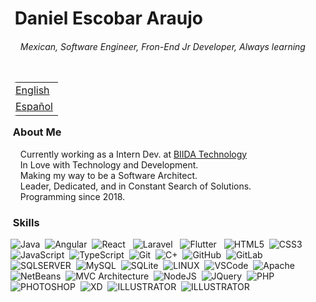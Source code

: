 # &nbsp;Daniel Escobar Araujo
###### &nbsp; &nbsp; Mexican, Software Engineer, Fron-End Jr Developer, Always learning 

<table align="right" style="border-radius: 10px;">
 <tr><td><a href="README.md">English</a></td></tr>
 <tr><td><a href="README_es.md">Español</a></td></tr>
</table>

### &nbsp;About Me
&nbsp;&nbsp;&nbsp;&nbsp;Currently working as a Intern Dev. at [BIIDA Technology](https://biidatechnology.com/)\
&nbsp;&nbsp;&nbsp;&nbsp;In Love with Technology and Development.\
&nbsp;&nbsp;&nbsp;&nbsp;Making my way to be a Software Architect.\
&nbsp;&nbsp;&nbsp;&nbsp;Leader, Dedicated, and in Constant Search of Solutions.\
&nbsp;&nbsp;&nbsp;&nbsp;Programming since 2018.


### &nbsp;Skills
  ![Java](https://img.shields.io/badge/JAVA-007396.svg?&style=flat&logo=java&logoColor=white)&nbsp;
  ![Angular](https://img.shields.io/badge/ANGULAR-DD0031.svg?&style=flat&logo=angular&logoColor=white)&nbsp;
  ![React](https://img.shields.io/badge/REACT-61dafb.svg?&style=flat&logo=react&logoColor=black) &nbsp;
  ![Laravel](https://img.shields.io/badge/LARAVEL-f9322c.svg?&style=flat&logo=laravel&logoColor=white) &nbsp;
  ![Flutter](https://img.shields.io/badge/FLUTTER-02569B.svg?&style=flat&logo=flutter&logoColor=white) &nbsp;
  ![HTML5](https://img.shields.io/badge/HTML5-E34F26.svg?&style=flat&logo=html5&logoColor=white)&nbsp;
  ![CSS3](https://img.shields.io/badge/CSS3-%231572B6.svg?&style=flat&logo=css3&logoColor=white)&nbsp;
  ![JavaScript](https://img.shields.io/badge/JAVASCRIPT-323330.svg?&style=flat&logo=javascript&logoColor=%23F7DF1E)&nbsp;
  ![TypeScript](https://img.shields.io/badge/TYPESCRIPT-%23007ACC.svg?&style=flat&logo=typescript&logoColor=white)&nbsp;
  ![Git](https://img.shields.io/badge/GIT-%23F05033.svg?&style=flat&logo=git&logoColor=white)&nbsp;
  ![C+](https://img.shields.io/badge/C+-6BFF33.svg?&style=flat&logo=C$logoColor=white)&nbsp;
  ![GitHub](https://img.shields.io/badge/GITHUB-%23121011.svg?&style=flat&logo=github&logoColor=white)&nbsp;
  ![GitLab](https://img.shields.io/badge/GITLAB-%23181717.svg?&style=flat&logo=gitlab&logoColor=white)&nbsp;
  ![SQLSERVER](https://img.shields.io/badge/SQLServer-%23316192.svg?&style=flat&logo=sqlserver&logoColor=white)&nbsp;
  ![MySQL](https://img.shields.io/badge/MySQL-4479A1.svg?&style=flat&logo=mariadb&logoColor=white)&nbsp;
  ![SQLite](https://img.shields.io/badge/SQLITE-003B57.svg?&style=flat&logo=sqlite&logoColor=white)&nbsp;
  ![LINUX](https://img.shields.io/badge/LINUX-FCC624?style=flat-square&logo=linux&logoColor=black)&nbsp;
  ![VSCode](https://img.shields.io/badge/VSCODE-007ACC.svg?&style=flat&logo=visual-studio-code)&nbsp;
  ![Apache](https://img.shields.io/badge/APACHE-2C2255.svg?&style=flat&logo=apache)&nbsp;
  ![NetBeans](https://img.shields.io/badge/NETBEANS-B11111.svg?&style=flat&logo=netbeans&logoColor=white)&nbsp;
  ![MVC Architecture](https://img.shields.io/badge/MVC-Architecture-888888.svg?&style=flat&logoColor=white)&nbsp;
  ![NodeJS](https://img.shields.io/badge/NODEJS-339933.svg?&style=flat&logo=node.js&logoColor=white)&nbsp;
  ![JQuery](https://img.shields.io/badge/JQUERY-0769AD.svg?&style=flat&logo=jquery&logoColor=white)&nbsp;
  ![PHP](https://img.shields.io/badge/PHP-777BB4.svg?&style=flat&logo=php&logoColor=white)&nbsp;
  ![PHOTOSHOP](https://img.shields.io/badge/PHOTOSHOP-31A8FF.svg?&style=flat&logo=adobe-photoshop&logoColor=white)&nbsp;
  ![XD](https://img.shields.io/badge/XD-FFC0CB.svg?&style=flat&logo=adobe-xd&logoColor=black)&nbsp;
  ![ILLUSTRATOR](https://img.shields.io/badge/ILLUSTRATOR-FFAE1A.svg?&style=flat&logo=adobe-illustrator&logoColor=black)&nbsp;
 ![ILLUSTRATOR](https://img.shields.io/badge/LIGHTROOM-1183B1.svg?&style=flat&logo=adobe-lightroom&logoColor=white)&nbsp;
 
